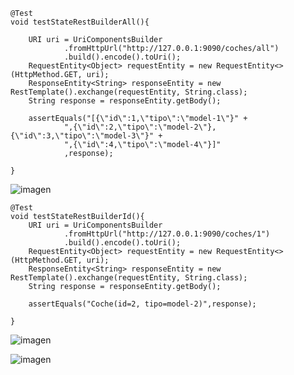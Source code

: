 
    @Test
    void testStateRestBuilderAll(){

        URI uri = UriComponentsBuilder
                .fromHttpUrl("http://127.0.0.1:9090/coches/all")
                .build().encode().toUri();
        RequestEntity<Object> requestEntity = new RequestEntity<>(HttpMethod.GET, uri);
        ResponseEntity<String> responseEntity = new RestTemplate().exchange(requestEntity, String.class);
        String response = responseEntity.getBody();

        assertEquals("[{\"id\":1,\"tipo\":\"model-1\"}" +
                ",{\"id\":2,\"tipo\":\"model-2\"},{\"id\":3,\"tipo\":\"model-3\"}" +
                ",{\"id\":4,\"tipo\":\"model-4\"}]"
                ,response);

    }



![imagen](https://user-images.githubusercontent.com/49040356/228809978-816d9711-deee-460c-94b4-e3fb73444095.png)







    @Test
    void testStateRestBuilderId(){
        URI uri = UriComponentsBuilder
                .fromHttpUrl("http://127.0.0.1:9090/coches/1")
                .build().encode().toUri();
        RequestEntity<Object> requestEntity = new RequestEntity<>(HttpMethod.GET, uri);
        ResponseEntity<String> responseEntity = new RestTemplate().exchange(requestEntity, String.class);
        String response = responseEntity.getBody();

        assertEquals("Coche(id=2, tipo=model-2)",response);

    }



![imagen](https://user-images.githubusercontent.com/49040356/228810110-69a29ae1-1cae-4392-a70e-eda880f13fe8.png)





![imagen](https://user-images.githubusercontent.com/49040356/228810420-66098f6a-e356-4f49-8145-d1f81f982915.png)






